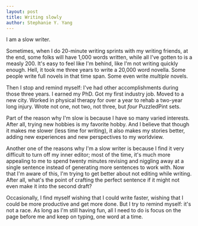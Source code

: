 ```yaml
---
layout: post
title: Writing slowly
author: Stephanie Y. Yang
---
```


I am a slow writer. 

Sometimes, when I do 20-minute writing sprints with my writing friends, at the end, some folks will have 1,000 words written, while all I've gotten to is a measly 200. It's easy to feel like I'm behind, like I'm not writing quickly enough. Hell, it took me three years to write a 20,000 word novella. Some people write full novels in that time span. Some even write _multiple_ novels. 

Then I stop and remind myself: I've had other accomplishments during those three years. I earned my PhD. Got my first industry job. Moved to a new city. Worked in physical therapy for over a year to rehab a two-year long injury. Wrote not one, not two, not three, but _four_ PuzzledPint sets. 

Part of the reason why I'm slow is because I have so many varied interests. After all, trying new hobbies is my favorite hobby. And I believe that though it makes me slower (less time for writing), it also makes my stories better, adding new experiences and new perspectives to my worldview.

Another one of the reasons why I'm a slow writer is because I find it very difficult to turn off my inner editor; most of the time, it's much more appealing to me to spend twenty minutes revising and niggling away at a single sentence instead of generating more sentences to work with. Now that I'm aware of this, I'm trying to get better about not editing while writing. After all, what's the point of crafting the perfect sentence if it might not even make it into the second draft?

Occasionally, I find myself wishing that I could write faster, wishing that I could be more productive and get more done. But I try to remind myself: it's not a race. As long as I'm still having fun, all I need to do is focus on the page before me and keep on typing, one word at a time.
